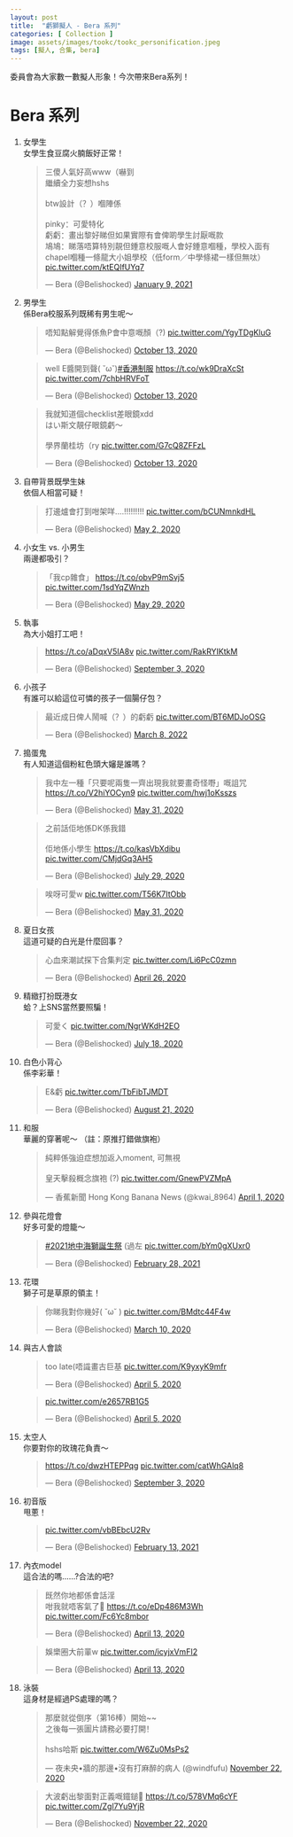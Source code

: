 ```yaml
---
layout: post
title:  "虧獅擬人 - Bera 系列"
categories: [ Collection ]
image: assets/images/tookc/tookc_personification.jpeg
tags: [擬人, 合集, bera]
---
```

委員會為大家數一數擬人形象！今次帶來Bera系列！

# Bera 系列
<ol>
<li>女學生<br>
女學生食豆腐火腩飯好正常！
<blockquote class="twitter-tweet"><p lang="zh" dir="ltr">三傻人氣好高www（嚇到<br>繼續全力妄想hshs<br><br>btw設計（？）嗰陣係<br><br>pinky：可愛特化<br>虧虧：畫出黎好睇但如果實際有會俾啲學生討厭嘅款<br>鳩鳩：睇落唔算特別靚但鍾意校服嘅人會好鍾意嗰種，學校入面有chapel嗰種一條龍大小姐學校（低form／中學條裙一樣但無呔） <a href="https://t.co/ktEQIfUYq7">pic.twitter.com/ktEQIfUYq7</a></p>&mdash; Bera (@Belishocked) <a href="https://twitter.com/Belishocked/status/1347825995693264901?ref_src=twsrc%5Etfw">January 9, 2021</a></blockquote> <script async src="https://platform.twitter.com/widgets.js" charset="utf-8"></script>
</li>

<li>男學生<br>
係Bera校服系列既稀有男生呢～
<blockquote class="twitter-tweet"><p lang="zh" dir="ltr">唔知點解覺得係魚P會中意嘅顏（?) <a href="https://t.co/YgyTDgKluG">pic.twitter.com/YgyTDgKluG</a></p>&mdash; Bera (@Belishocked) <a href="https://twitter.com/Belishocked/status/1315896844401045504?ref_src=twsrc%5Etfw">October 13, 2020</a></blockquote> <script async src="https://platform.twitter.com/widgets.js" charset="utf-8"></script>

<blockquote class="twitter-tweet"><p lang="zh" dir="ltr">well E醬開到聲( ˘ω˘)<a href="https://twitter.com/hashtag/%E9%A6%99%E6%B8%AF%E5%88%B6%E6%9C%8D?src=hash&amp;ref_src=twsrc%5Etfw">#香港制服</a> <a href="https://t.co/wk9DraXcSt">https://t.co/wk9DraXcSt</a> <a href="https://t.co/7chbHRVFoT">pic.twitter.com/7chbHRVFoT</a></p>&mdash; Bera (@Belishocked) <a href="https://twitter.com/Belishocked/status/1315895464214945793?ref_src=twsrc%5Etfw">October 13, 2020</a></blockquote> <script async src="https://platform.twitter.com/widgets.js" charset="utf-8"></script>

<blockquote class="twitter-tweet"><p lang="ja" dir="ltr">我就知道個checklist差眼鏡xdd<br>はい斯文靚仔眼鏡虧～<br><br>學界蘭桂坊（ry <a href="https://t.co/G7cQ8ZFFzL">pic.twitter.com/G7cQ8ZFFzL</a></p>&mdash; Bera (@Belishocked) <a href="https://twitter.com/Belishocked/status/1315971815840378886?ref_src=twsrc%5Etfw">October 13, 2020</a></blockquote> <script async src="https://platform.twitter.com/widgets.js" charset="utf-8"></script>
</li>

<li>自帶背景既學生妹<br>
依個人相當可疑！
<blockquote class="twitter-tweet"><p lang="zh" dir="ltr">打邊爐會打到咁架咩....!!!!!!!!! <a href="https://t.co/bCUNmnkdHL">pic.twitter.com/bCUNmnkdHL</a></p>&mdash; Bera (@Belishocked) <a href="https://twitter.com/Belishocked/status/1256598788719820802?ref_src=twsrc%5Etfw">May 2, 2020</a></blockquote> <script async src="https://platform.twitter.com/widgets.js" charset="utf-8"></script>
</li>

<li>小女生 vs. 小男生<br>
兩邊都吸引？
<blockquote class="twitter-tweet"><p lang="zh" dir="ltr">「我cp雜食」 <a href="https://t.co/obvP9mSvj5">https://t.co/obvP9mSvj5</a> <a href="https://t.co/1sdYqZWnzh">pic.twitter.com/1sdYqZWnzh</a></p>&mdash; Bera (@Belishocked) <a href="https://twitter.com/Belishocked/status/1266393923905187843?ref_src=twsrc%5Etfw">May 29, 2020</a></blockquote> <script async src="https://platform.twitter.com/widgets.js" charset="utf-8"></script>
</li>

<li>執事<br>
為大小姐打工吧！
<blockquote class="twitter-tweet"><p lang="zxx" dir="ltr"><a href="https://t.co/aDqxV5IA8v">https://t.co/aDqxV5IA8v</a> <a href="https://t.co/RakRYIKtkM">pic.twitter.com/RakRYIKtkM</a></p>&mdash; Bera (@Belishocked) <a href="https://twitter.com/Belishocked/status/1301518631558410242?ref_src=twsrc%5Etfw">September 3, 2020</a></blockquote> <script async src="https://platform.twitter.com/widgets.js" charset="utf-8"></script>
</li>

<li>小孩子<br>
有誰可以給這位可憐的孩子一個腸仔包？
<blockquote class="twitter-tweet"><p lang="zh" dir="ltr">最近成日俾人鬧喊（？）的虧虧 <a href="https://t.co/BT6MDJoOSG">pic.twitter.com/BT6MDJoOSG</a></p>&mdash; Bera (@Belishocked) <a href="https://twitter.com/Belishocked/status/1501158432900272134?ref_src=twsrc%5Etfw">March 8, 2022</a></blockquote> <script async src="https://platform.twitter.com/widgets.js" charset="utf-8"></script>
</li>

<li>搗蛋鬼<br>
有人知道這個粉紅色頭大嬸是誰嗎？
<blockquote class="twitter-tweet"><p lang="zh" dir="ltr">我中左一種「只要呢兩隻一齊出現我就要畫奇怪嘢」嘅詛咒 <a href="https://t.co/V2hiYOCyn9">https://t.co/V2hiYOCyn9</a> <a href="https://t.co/hwj1oKsszs">pic.twitter.com/hwj1oKsszs</a></p>&mdash; Bera (@Belishocked) <a href="https://twitter.com/Belishocked/status/1267091873002336257?ref_src=twsrc%5Etfw">May 31, 2020</a></blockquote> <script async src="https://platform.twitter.com/widgets.js" charset="utf-8"></script>

<blockquote class="twitter-tweet"><p lang="zh" dir="ltr">之前話佢地係DK係我錯<br><br>佢地係小學生 <a href="https://t.co/kasVbXdibu">https://t.co/kasVbXdibu</a> <a href="https://t.co/CMjdGq3AH5">pic.twitter.com/CMjdGq3AH5</a></p>&mdash; Bera (@Belishocked) <a href="https://twitter.com/Belishocked/status/1288464813727727616?ref_src=twsrc%5Etfw">July 29, 2020</a></blockquote> <script async src="https://platform.twitter.com/widgets.js" charset="utf-8"></script>

<blockquote class="twitter-tweet"><p lang="zh" dir="ltr">唉呀可愛w <a href="https://t.co/T56K7ItObb">pic.twitter.com/T56K7ItObb</a></p>&mdash; Bera (@Belishocked) <a href="https://twitter.com/Belishocked/status/1267111857917173761?ref_src=twsrc%5Etfw">May 31, 2020</a></blockquote> <script async src="https://platform.twitter.com/widgets.js" charset="utf-8"></script>
</li>

<li>夏日女孩<br>
這道可疑的白光是什麼回事？
<blockquote class="twitter-tweet"><p lang="zh" dir="ltr">心血來潮試探下合集判定 <a href="https://t.co/Li6PcC0zmn">pic.twitter.com/Li6PcC0zmn</a></p>&mdash; Bera (@Belishocked) <a href="https://twitter.com/Belishocked/status/1254323028135047168?ref_src=twsrc%5Etfw">April 26, 2020</a></blockquote> <script async src="https://platform.twitter.com/widgets.js" charset="utf-8"></script>
</li>

<li>精緻打扮既港女<br>
蛤？上SNS當然要照騙！
<blockquote class="twitter-tweet"><p lang="ja" dir="ltr">可愛く <a href="https://t.co/NgrWKdH2EO">pic.twitter.com/NgrWKdH2EO</a></p>&mdash; Bera (@Belishocked) <a href="https://twitter.com/Belishocked/status/1284476568920715265?ref_src=twsrc%5Etfw">July 18, 2020</a></blockquote> <script async src="https://platform.twitter.com/widgets.js" charset="utf-8"></script>
</li>

<li>白色小背心<br>
係李彩華！
<blockquote class="twitter-tweet"><p lang="zh" dir="ltr">E&amp;虧 <a href="https://t.co/TbFibTJMDT">pic.twitter.com/TbFibTJMDT</a></p>&mdash; Bera (@Belishocked) <a href="https://twitter.com/Belishocked/status/1296835110931595264?ref_src=twsrc%5Etfw">August 21, 2020</a></blockquote> <script async src="https://platform.twitter.com/widgets.js" charset="utf-8"></script>
</li>


<li>和服<br>
華麗的穿著呢～
（註：原推打錯做旗袍）
<blockquote class="twitter-tweet"><p lang="zh" dir="ltr">純粹係強迫症想加返入moment, 可無視 <br><br>皇天擊殺概念旗袍 (?) <a href="https://t.co/GnewPVZMpA">pic.twitter.com/GnewPVZMpA</a></p>&mdash; 香蕉新聞 Hong Kong Banana News (@kwai_8964) <a href="https://twitter.com/kwai_8964/status/1245212419065962502?ref_src=twsrc%5Etfw">April 1, 2020</a></blockquote> <script async src="https://platform.twitter.com/widgets.js" charset="utf-8"></script>
</li>

<li>參與花燈會<br>
好多可愛的燈籠～
<blockquote class="twitter-tweet"><p lang="ja" dir="ltr"><a href="https://twitter.com/hashtag/2021%E5%9C%B0%E4%B8%AD%E6%B5%B7%E7%8D%85%E8%AA%95%E7%94%9F%E7%A5%AD?src=hash&amp;ref_src=twsrc%5Etfw">#2021地中海獅誕生祭</a> (過左 <a href="https://t.co/bYm0gXUxr0">pic.twitter.com/bYm0gXUxr0</a></p>&mdash; Bera (@Belishocked) <a href="https://twitter.com/Belishocked/status/1366003910624731138?ref_src=twsrc%5Etfw">February 28, 2021</a></blockquote> <script async src="https://platform.twitter.com/widgets.js" charset="utf-8"></script>
</li>

<li>花環<br>
獅子可是草原的領主！
<blockquote class="twitter-tweet"><p lang="zh" dir="ltr">你睇我對你幾好( ˘ω˘ ) <a href="https://t.co/BMdtc44F4w">pic.twitter.com/BMdtc44F4w</a></p>&mdash; Bera (@Belishocked) <a href="https://twitter.com/Belishocked/status/1237371653400584198?ref_src=twsrc%5Etfw">March 10, 2020</a></blockquote> <script async src="https://platform.twitter.com/widgets.js" charset="utf-8"></script>
</li>


<li>與古人會談
<blockquote class="twitter-tweet"><p lang="zh" dir="ltr">too late(唔識畫古巨基 <a href="https://t.co/K9yxyK9mfr">pic.twitter.com/K9yxyK9mfr</a></p>&mdash; Bera (@Belishocked) <a href="https://twitter.com/Belishocked/status/1246692901087633408?ref_src=twsrc%5Etfw">April 5, 2020</a></blockquote> <script async src="https://platform.twitter.com/widgets.js" charset="utf-8"></script>


<blockquote class="twitter-tweet"><p lang="qme" dir="ltr"> <a href="https://t.co/e2657RB1G5">pic.twitter.com/e2657RB1G5</a></p>&mdash; Bera (@Belishocked) <a href="https://twitter.com/Belishocked/status/1246769267116138499?ref_src=twsrc%5Etfw">April 5, 2020</a></blockquote> <script async src="https://platform.twitter.com/widgets.js" charset="utf-8"></script>
</li>

<li>太空人<br>
你要對你的玫瑰花負責～
<blockquote class="twitter-tweet"><p lang="zxx" dir="ltr"><a href="https://t.co/dwzHTEPPqg">https://t.co/dwzHTEPPqg</a> <a href="https://t.co/catWhGAlq8">pic.twitter.com/catWhGAlq8</a></p>&mdash; Bera (@Belishocked) <a href="https://twitter.com/Belishocked/status/1301503963657764864?ref_src=twsrc%5Etfw">September 3, 2020</a></blockquote> <script async src="https://platform.twitter.com/widgets.js" charset="utf-8"></script>
</li>

<li>初音版<br>
甩蔥！
<blockquote class="twitter-tweet"><p lang="qme" dir="ltr"> <a href="https://t.co/vbBEbcU2Rv">pic.twitter.com/vbBEbcU2Rv</a></p>&mdash; Bera (@Belishocked) <a href="https://twitter.com/Belishocked/status/1360602746714353679?ref_src=twsrc%5Etfw">February 13, 2021</a></blockquote> <script async src="https://platform.twitter.com/widgets.js" charset="utf-8"></script>
</li>


<li>內衣model<br>
這合法的嗎......?合法的吧?
<blockquote class="twitter-tweet"><p lang="zh" dir="ltr">既然你地都係會話淫<br>咁我就唔客氣了🍵 <a href="https://t.co/eDp486M3Wh">https://t.co/eDp486M3Wh</a> <a href="https://t.co/Fc6Yc8mbor">pic.twitter.com/Fc6Yc8mbor</a></p>&mdash; Bera (@Belishocked) <a href="https://twitter.com/Belishocked/status/1249674564134559744?ref_src=twsrc%5Etfw">April 13, 2020</a></blockquote> <script async src="https://platform.twitter.com/widgets.js" charset="utf-8"></script>

<blockquote class="twitter-tweet"><p lang="zh" dir="ltr">娛樂圈大前輩w <a href="https://t.co/icyjxVmFI2">pic.twitter.com/icyjxVmFI2</a></p>&mdash; Bera (@Belishocked) <a href="https://twitter.com/Belishocked/status/1249694739722469376?ref_src=twsrc%5Etfw">April 13, 2020</a></blockquote> <script async src="https://platform.twitter.com/widgets.js" charset="utf-8"></script>

</li>

<li>泳裝<br>
這身材是經過PS處理的嗎？
<blockquote class="twitter-tweet"><p lang="zh" dir="ltr">那麼就從倒序（第16棒）開始~~<br>之後每一張圖片請務必要打開！<br><br>hshs哈斯 <a href="https://t.co/W6Zu0MsPs2">pic.twitter.com/W6Zu0MsPs2</a></p>&mdash; 夜未央•牆的那邊•沒有打麻醉的病人 (@windfufu) <a href="https://twitter.com/windfufu/status/1330476372800778240?ref_src=twsrc%5Etfw">November 22, 2020</a></blockquote> <script async src="https://platform.twitter.com/widgets.js" charset="utf-8"></script>


<blockquote class="twitter-tweet"><p lang="zh" dir="ltr">大波虧出黎面對正義嘅鐵鎚🔨 <a href="https://t.co/578VMq6cYF">https://t.co/578VMq6cYF</a> <a href="https://t.co/Zgl7Yu9YjR">pic.twitter.com/Zgl7Yu9YjR</a></p>&mdash; Bera (@Belishocked) <a href="https://twitter.com/Belishocked/status/1330489467988303872?ref_src=twsrc%5Etfw">November 22, 2020</a></blockquote> <script async src="https://platform.twitter.com/widgets.js" charset="utf-8"></script>
</li>


</ol>
